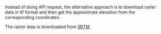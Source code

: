 Instead of doing API request, the alternative approach is to download raster data in tif format and then get the approximate elevation from the corresponding coordinates. 

The raster data is downloaded from [SRTM](https://srtm.csi.cgiar.org/).

